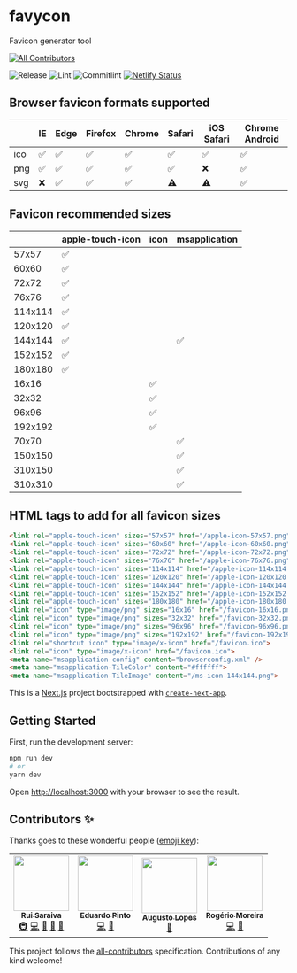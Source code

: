 # favycon

Favicon generator tool

<!-- ALL-CONTRIBUTORS-BADGE:START - Do not remove or modify this section -->
[![All Contributors](https://img.shields.io/badge/all_contributors-4-orange.svg?style=flat-square)](#contributors-)
<!-- ALL-CONTRIBUTORS-BADGE:END -->
![Release](https://github.com/ruisaraiva19/favycon/workflows/Release/badge.svg)
![Lint](https://github.com/ruisaraiva19/favycon/workflows/Lint/badge.svg)
![Commitlint](https://github.com/ruisaraiva19/favycon/workflows/Commitlint/badge.svg)
[![Netlify Status](https://api.netlify.com/api/v1/badges/d2e6694d-1f2c-4b50-ad21-ff5c3fcbc3c4/deploy-status)](https://app.netlify.com/sites/favycon/deploys)

## Browser favicon formats supported

|     | IE  | Edge | Firefox | Chrome | Safari | iOS Safari | Chrome Android |
| --- | --- | ---- | ------- | ------ | ------ | ---------- | -------------- |
| ico | ✅   | ✅    | ✅       | ✅      | ✅      | ✅          | ✅              |
| png | ✅   | ✅    | ✅       | ✅      | ✅      | ❌          | ✅              |
| svg | ❌   | ✅    | ✅       | ✅      | ⚠️      | ⚠️          | ✅              |

## Favicon recommended sizes

|         | apple-touch-icon | icon | msapplication |
| ------- | ---------------- | ---- | ------------- |
| 57x57   | ✅                |      |               |
| 60x60   | ✅                |      |               |
| 72x72   | ✅                |      |               |
| 76x76   | ✅                |      |               |
| 114x114 | ✅                |      |               |
| 120x120 | ✅                |      |               |
| 144x144 | ✅                |      | ✅             |
| 152x152 | ✅                |      |               |
| 180x180 | ✅                |      |               |
| 16x16   |                  | ✅    |               |
| 32x32   |                  | ✅    |               |
| 96x96   |                  | ✅    |               |
| 192x192 |                  | ✅    |               |
| 70x70   |                  |      | ✅             |
| 150x150 |                  |      | ✅             |
| 310x150 |                  |      | ✅             |
| 310x310 |                  |      | ✅             |

## HTML tags to add for all favicon sizes

```html
<link rel="apple-touch-icon" sizes="57x57" href="/apple-icon-57x57.png">
<link rel="apple-touch-icon" sizes="60x60" href="/apple-icon-60x60.png">
<link rel="apple-touch-icon" sizes="72x72" href="/apple-icon-72x72.png">
<link rel="apple-touch-icon" sizes="76x76" href="/apple-icon-76x76.png">
<link rel="apple-touch-icon" sizes="114x114" href="/apple-icon-114x114.png">
<link rel="apple-touch-icon" sizes="120x120" href="/apple-icon-120x120.png">
<link rel="apple-touch-icon" sizes="144x144" href="/apple-icon-144x144.png">
<link rel="apple-touch-icon" sizes="152x152" href="/apple-icon-152x152.png">
<link rel="apple-touch-icon" sizes="180x180" href="/apple-icon-180x180.png">
<link rel="icon" type="image/png" sizes="16x16" href="/favicon-16x16.png">
<link rel="icon" type="image/png" sizes="32x32" href="/favicon-32x32.png">
<link rel="icon" type="image/png" sizes="96x96" href="/favicon-96x96.png">
<link rel="icon" type="image/png" sizes="192x192" href="/favicon-192x192.png">
<link rel="shortcut icon" type="image/x-icon" href="/favicon.ico">
<link rel="icon" type="image/x-icon" href="/favicon.ico">
<meta name="msapplication-config" content="browserconfig.xml" />
<meta name="msapplication-TileColor" content="#ffffff">
<meta name="msapplication-TileImage" content="/ms-icon-144x144.png">
```

This is a [Next.js](https://nextjs.org/) project bootstrapped with [`create-next-app`](https://github.com/zeit/next.js/tree/canary/packages/create-next-app).

## Getting Started

First, run the development server:

```bash
npm run dev
# or
yarn dev
```

Open [http://localhost:3000](http://localhost:3000) with your browser to see the result.

## Contributors ✨

Thanks goes to these wonderful people ([emoji key](https://allcontributors.org/docs/en/emoji-key)):

<!-- ALL-CONTRIBUTORS-LIST:START - Do not remove or modify this section -->
<!-- prettier-ignore-start -->
<!-- markdownlint-disable -->
<table>
  <tr>
    <td align="center"><a href="https://ruisaraiva.com"><img src="https://avatars2.githubusercontent.com/u/7356098?v=4" width="100px;" alt=""/><br /><sub><b>Rui Saraiva</b></sub></a><br /><a href="#infra-ruisaraiva19" title="Infrastructure (Hosting, Build-Tools, etc)">🚇</a> <a href="https://github.com/ruisaraiva19/favycon/commits?author=ruisaraiva19" title="Code">💻</a> <a href="https://github.com/ruisaraiva19/favycon/commits?author=ruisaraiva19" title="Documentation">📖</a> <a href="#question-ruisaraiva19" title="Answering Questions">💬</a> <a href="#maintenance-ruisaraiva19" title="Maintenance">🚧</a></td>
    <td align="center"><a href="https://github.com/eduardoPinto12"><img src="https://avatars1.githubusercontent.com/u/45365656?v=4" width="100px;" alt=""/><br /><sub><b>Eduardo Pinto</b></sub></a><br /><a href="https://github.com/ruisaraiva19/favycon/commits?author=eduardoPinto12" title="Code">💻</a> <a href="https://github.com/ruisaraiva19/favycon/pulls?q=is%3Apr+reviewed-by%3AeduardoPinto12" title="Reviewed Pull Requests">👀</a></td>
    <td align="center"><a href="https://github.com/otsugua"><img src="https://avatars2.githubusercontent.com/u/9093629?v=4" width="100px;" alt=""/><br /><sub><b>Augusto Lopes</b></sub></a><br /><a href="#design-otsugua" title="Design">🎨</a></td>
    <td align="center"><a href="https://rgllm.com"><img src="https://avatars3.githubusercontent.com/u/9056941?v=4" width="100px;" alt=""/><br /><sub><b>Rogério Moreira</b></sub></a><br /><a href="https://github.com/ruisaraiva19/favycon/commits?author=rgllm" title="Code">💻</a> <a href="https://github.com/ruisaraiva19/favycon/pulls?q=is%3Apr+reviewed-by%3Argllm" title="Reviewed Pull Requests">👀</a></td>
  </tr>
</table>

<!-- markdownlint-enable -->
<!-- prettier-ignore-end -->
<!-- ALL-CONTRIBUTORS-LIST:END -->

This project follows the [all-contributors](https://github.com/all-contributors/all-contributors) specification. Contributions of any kind welcome!